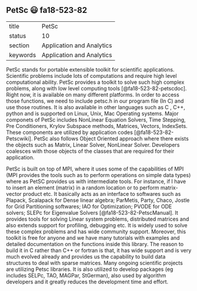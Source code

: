 ## PetSc :smiley: fa18-523-82


|          |                           |
| -------- | ------------------------- |
| title    | PetSc                     | 
| status   | 10                        |
| section  | Application and Analytics |
| keywords | Application and Analytics |


PetSc stands for portable extensible toolkit for scientific applications. Scientific problems include lots of computations and require high level computational ability. PetSc provides a toolkit to solve such high complex problems, along with low level computing tools [@fa18-523-82-petscdoc]. Right now, it is available on many different platforms. In order to access those functions, we need to include petsc.h in our program file (In C) and use those routines. It is also available in other languages such as C , C++, python and is supported on Linux, Unix, Mac Operating systems. Major componets of PetSc includes NonLinear Equation Solvers, Time Stepping, Pre Conditioners, Krylov Subspace methods, Matrices, Vectors, IndexSets. These components are utilized by application codes [@fa18-523-82-Petscwiki]. PetSc also follows Object Oriented approach where there exists the objects such as Matrix, Linear Solver, NonLinear Solver. Developers coalesces with those objects of the classes that are required for their application.

PetSc is built on top of MPI, where it uses some of the capabilities of MPI (MPI provides the tools such as to perform operations on simple data types) where as PetSC provides us with intermediate tools. For instance, if I have to insert an element (matrix) in a random location or to perform matrix-vector product etc. It basically acts as an interface to softwares such as Plapack, Scalapack for Dense linear algebra; ParMetis, Party, Chaco, Jostle for Grid Partitioning softwares; IAO for Optimization; PVODE for ODE solvers; SLEPc for Eigenvalue Solvers [@fa18-523-82-PetscManual]. It provides tools for solving Linear system problems, distributed matrices and also extends support for profiling, debugging etc. It is widely used to solve these complex problems and has wide community support. Moreover, this toolkit is free for anyone and we have many tutorials with examples and detailed documentation on the functions inside this library. The reason to build it in C rather than C++ or fortran is that, it has wide support and is very much evolved already and provides us the capability to build data structures to deal with sparse matrices. Many ongoing scientific projects are utilizing Petsc libraries. It is also utilized to develop packages (eg includes SELPc, TAO, MAGPar, StGerman), also used by algorithm developers and it greatly reduces the development time and effort.




